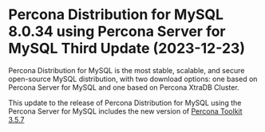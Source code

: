 # Percona Distribution for MySQL 8.0.34 using Percona Server for MySQL Third Update (2023-12-23)

Percona Distribution for MySQL is the most stable, scalable, and secure open-source MySQL distribution, with two download options: one based on Percona Server for MySQL and one based on Percona XtraDB Cluster.

This update to the release of Percona Distribution for MySQL using the Percona Server for MySQL includes the new version of [Percona Toolkit 3.5.7](https://docs.percona.com/percona-toolkit/release_notes.html#v3-5-7-released-2023-12-23)